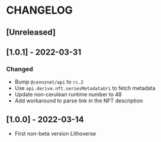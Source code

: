 # CHANGELOG

## [Unreleased]

## [1.0.1] - 2022-03-31

### Changed

- Bump `@cennznet/api` to `rc.2`
- Use `api.derive.nft.seriesMetadataUri` to fetch metadata
- Update non-cerulean runtime number to 48
- Add workaround to parse link in the NFT description

## [1.0.0] - 2022-03-14

- First non-beta version Lithoverse

